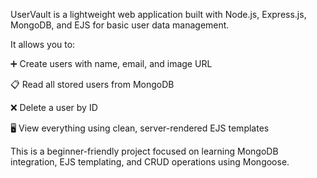 UserVault is a lightweight web application built with Node.js, Express.js, MongoDB, and EJS for basic user data management.

It allows you to:

➕ Create users with name, email, and image URL

📋 Read all stored users from MongoDB

❌ Delete a user by ID

🖥️ View everything using clean, server-rendered EJS templates

This is a beginner-friendly project focused on learning MongoDB integration, EJS templating, and CRUD operations using Mongoose.
